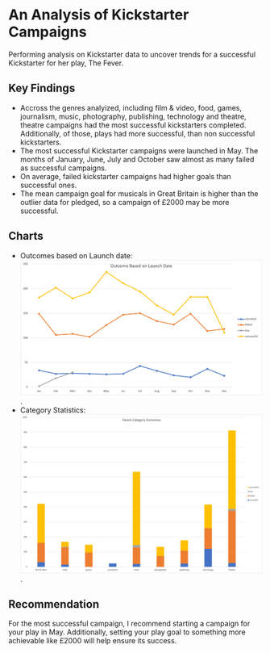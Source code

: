 # An Analysis of Kickstarter Campaigns
Performing analysis on Kickstarter data to uncover trends for a successful Kickstarter for her play, The Fever.
## Key Findings
* Accross the genres analyized, including film & video, food, games, journalism, music, photography, publishing, technology and theatre, theatre campaigns had the most successful kickstarters completed. Additionally, of those, plays had more successful, than non successful kickstarters. 
* The most successful Kickstarter campaigns were launched in May. The months of January, June, July and October saw almost as many failed as successful campaigns. 
* On average, failed kickstarter campaigns had higher goals than successful ones.
* The mean campaign goal for musicals in Great Britain is higher than the outlier data for pledged, so a campaign of £2000 may be more successful. 
## Charts
* Outcomes based on Launch date: ![Outcome Based On Launch Date](https://github.com/jmmadson/kickstarter-analysis/blob/main/Outcomebasedonlaunchdate.png).
* Category Statistics:![Parent Category Statistics](https://github.com/jmmadson/kickstarter-analysis/blob/main/ParentCategoryOutcomes.png). 
## Recommendation
For the most successful campaign, I recommend starting a campaign for your play in May. Additionally, setting your play goal to something more achievable like £2000 will help ensure its success. 
